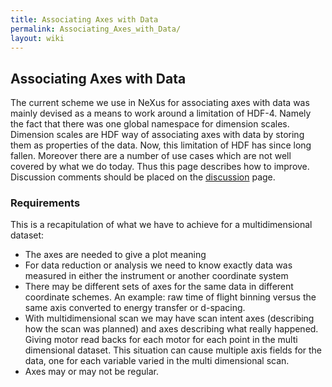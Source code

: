 ```yaml
---
title: Associating Axes with Data
permalink: Associating_Axes_with_Data/
layout: wiki
---
```


Associating Axes with Data
--------------------------

The current scheme we use in NeXus for associating axes with data was
mainly devised as a means to work around a limitation of HDF-4. Namely
the fact that there was one global namespace for dimension scales.
Dimension scales are HDF way of associating axes with data by storing
them as properties of the data. Now, this limitation of HDF has since
long fallen. Moreover there are a number of use cases which are not well
covered by what we do today. Thus this page describes how to improve.
Discussion comments should be placed on the [
discussion](Talk:Associating_Axes_with_Data "wikilink") page.

### Requirements

This is a recapitulation of what we have to achieve for a
multidimensional dataset:

-   The axes are needed to give a plot meaning
-   For data reduction or analysis we need to know exactly data was
    measured in either the instrument or another coordinate system
-   There may be different sets of axes for the same data in different
    coordinate schemes. An example: raw time of flight binning versus
    the same axis converted to energy transfer or d-spacing.
-   With multidimensional scan we may have scan intent axes (describing
    how the scan was planned) and axes describing what really happened.
    Giving motor read backs for each motor for each point in the multi
    dimensional dataset. This situation can cause multiple axis fields
    for the data, one for each variable varied in the multi dimensional
    scan.
-   Axes may or may not be regular.

